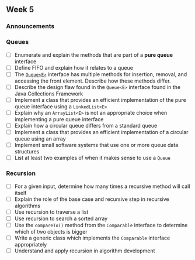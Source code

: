 ## Week 5

### Announcements

### Queues

* [ ] Enumerate and explain the methods that are part of a **pure queue** interface
* [ ] Define FIFO and explain how it relates to a queue
* [ ] The [`Queue<E>`](http://javadoc.taylorial.com/java.base/util/Queue.html) interface has multiple methods for insertion, removal, and accessing the front element.  Describe how these methods differ.
* [ ] Describe the design flaw found in the `Queue<E>` interface found in the Java Collections Framework
* [ ] Implement a class that provides an efficient implementation of the pure queue interface using a `LinkedList<E>`
* [ ] Explain why an `ArrayList<E>` is not an appropriate choice when implementing a pure queue interface
* [ ] Explain how a circular queue differs from a standard queue
* [ ] Implement a class that provides an efficient implementation of a circular queue using an array
* [ ] Implement small software systems that use one or more queue data structures
* [ ] List at least two examples of when it makes sense to use a `Queue`

### Recursion

* [ ] For a given input, determine how many times a recursive method will call itself
* [ ] Explain the role of the base case and recursive step in recursive algorithms
* [ ] Use recursion to traverse a list
* [ ] Use recursion to search a sorted array
* [ ] Use the `compareTo()` method from the `Comparable` interface to determine which of two objects is bigger
* [ ] Write a generic class which implements the `Comparable` interface appropriately
* [ ] Understand and apply recursion in algorithm development
